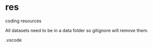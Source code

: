 # res
 coding resources

All datasets need to be in a data folder so gitignore will remove them.

.vscode